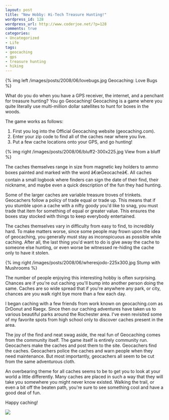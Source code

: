 ```yaml
--- 
layout: post
title: "New Hobby: Hi-Tech Treasure Hunting!"
wordpress_id: 128
wordpress_url: http://www.coderjoe.net/?p=128
comments: true
categories: 
- Uncategorized
- Life
tags: 
- geocaching
- gps
- treasure hunting
- hiking
---
```



{% img left /images/posts/2008/06/lovebugs.jpg Geocaching: Love Bugs %}

What do you do when you have a GPS receiver, the internet, and a penchant for treasure hunting? You go Geocaching! Geocaching is a game where you quite literally use multi-million dollar satellites to hunt for boxes in the woods.

The game works as follows:
1. First you log into the Official Geocaching website (geocaching.com).
2. Enter your zip code to find all of the caches near where you live.
3. Put a few cache locations onto your GPS, and go hunting!

{% img right /images/posts/2008/06/bluff2-300x225.jpg View from a bluff %}

The caches themselves range in size from magnetic key holders to ammo boxes painted and marked with the word â€œGeocacheâ€. All caches contain a small logbook where finders can sign the date of their find, their nickname, and maybe even a quick description of the fun they had hunting.

Some of the larger caches are variable treasure troves of trinkets. Geocachers follow a policy of trade equal or trade up. This means that if you stumble upon a cache with a nifty goody you'd like to snag, you must trade that item for something of equal or greater value. This ensures the boxes stay stocked with things to keep everybody entertained.

The caches themselves vary in difficulty from easy to find, to incredibly hard. To make matters worse, since some people may frown upon the idea of geocaching, you generally must stay as inconspicuous as possible while caching. After all, the last thing you'd want to do is give away the cache to someone else hunting, or even worse be witnessed re-hiding the cache only to have it stolen.

{% img right /images/posts/2008/06/wheresjodo-225x300.jpg Stump with Mushrooms %}

The number of people enjoying this interesting hobby is often surprising. Chances are if you're out caching you'll bump into another person doing the same. Caches are so wide spread that if you're anywhere any park, or city, chances are you walk right bye more than a few each day.

I began caching with a few friends from work known on geocaching.com as DrDonut and Raegx. Since then our caching adventures have taken us to various beautiful parks around the Rochester area. I've even revisited some of my favorite spots from high school only to discover caches present in the area.

The joy of the find and neat swag aside, the real fun of Geocaching comes from the community itself. The game itself is entirely community run. Geocachers make the caches and post them to the site. Geocachers find the caches. Geocachers police the caches and warn people when they need maintenance. But most importantly, geocachers all seem to be cut from the same adventurous cloth.

An overbearing theme for all caches seems to be to get you to look at your world a little differently. Many caches are placed in such a way that they will take you somewhere you might never know existed. Walking the trail, or even a bit off the beaten path, you're sure to see something cool and have a good deal of fun.

Happy caching!

![](http://img.geocaching.com/stats/img.aspx?txt=View+my+profile&uid=b98c72fe-0237-40b7-bfae-d002eb08a7e0)
